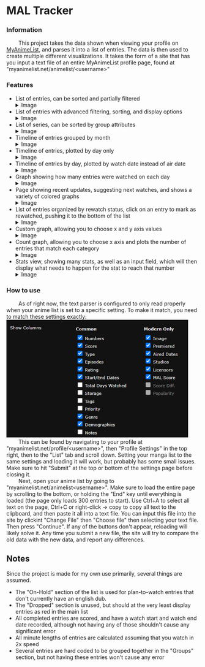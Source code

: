 # MAL Tracker

### Information

&nbsp;&nbsp;&nbsp;&nbsp;&nbsp;&nbsp;&nbsp;&nbsp;This project takes the data shown when viewing your profile on [MyAnimeList](https://MyAnimeList.net/), and parses it into a list of entries. The data is then used to create multiple different visualizations. It takes the form of a site that has you input a text file of an entire MyAnimeList profile page, found at "myanimelist.net/animelist/\<username>"

### Features

- List of entries, can be sorted and partially filtered <details><summary>Image</summary>![List of sorted entries, found on the starting page of the site](images\readme\mainpage.png "Main Page")</details>
- List of entries with advanced filtering, sorting, and display options <details><summary>Image</summary>![](images\readme\filter.png "Advanced Filtering")</details>
- List of series, can be sorted by group attributes <details><summary>Image</summary>![List of grouped series](images\readme\grouping.png "Grouping")</details>
- Timeline of entries grouped by month <details><summary>Image</summary>![Timeline of entries](images\readme\timeline.png "Timeline")</details>
- Timeline of entries, plotted by day only <details><summary>Image</summary>![Timeline of entries by day](images\readme\timelineD.png "Day Timeline")</details>
- Timeline of entries by day, plotted by watch date instead of air date <details><summary>Image</summary>![Timeline of entries by watch day](images\readme\timelineW.png "Watch Day Timeline")</details>
- Graph showing how many entries were watched on each day <details><summary>Image</summary>![Calendar graph of entry watch days](images\readme\watchgraph.png "Watch Graph")</details>
- Page showing recent updates, suggesting next watches, and shows a variety of colored graphs <details><summary>Image</summary>![Relevant information related to current data](images\readme\recent.png "Recent")</details>
- List of entries organized by rewatch status, click on an entry to mark as rewatched, pushing it to the bottom of the list <details><summary>Image</summary>![Rewatched entries](images\readme\rewatched.png "Rewatched")</details>
- Custom graph, allowing you to choose x and y axis values <details><summary>Image</summary>![Custom Graph](images\readme\customgraph.png "Custom Graph")</details>
- Count graph, allowing you to choose x axis and plots the number of entries that match each category <details><summary>Image</summary>![Count Graph](images\readme\countgraph.png "Count Graph")</details>
- Stats view, showing many stats, as well as an input field, which will then display what needs to happen for the stat to reach that number <details><summary>Image</summary>![Stats](images\readme\stats.png "Stats")</details>

### How to use

&nbsp;&nbsp;&nbsp;&nbsp;&nbsp;&nbsp;&nbsp;&nbsp;As of right now, the text parser is configured to only read properly when your anime list is set to a specific setting. To make it match, you need to match these settings exactly: ![List Settings](images\readme\listcolumns.png "List Columns")<br>&nbsp;&nbsp;&nbsp;&nbsp;&nbsp;&nbsp;&nbsp;&nbsp;This can be found by navigating to your profile at "myanimelist.net/profile/\<username>", then "Profile Settings" in the top right, then to the "List" tab and scroll down. Setting your manga list to the same settings and loading it will work, but probably has some small issues. Make sure to hit "Submit" at the top or bottom of the settings page before closing it.
<br>
&nbsp;&nbsp;&nbsp;&nbsp;&nbsp;&nbsp;&nbsp;&nbsp;Next, open your anime list by going to "myanimelist.net/animelist\<username>". Make sure to load the entire page by scrolling to the bottom, or holding the "End" key until everything is loaded (the page only loads 300 entries to start). Use Ctrl+A to select all text on the page, Ctrl+C or right-click -> copy to copy all text to the clipboard, and then paste it all into a text file. You can input this file into the site by clickint "Change File" then "Choose file" then selecting your text file. Then press "Continue". If any of the buttons don't appear, reloading will likely solve it. Any time you submit a new file, the site will try to compare the old data with the new data, and report any differences.
## Notes
Since the project is made for my own use primarily, several things are assumed.
- The "On-Hold" section of the list is used for plan-to-watch entries that don't currently have an english dub.
- The "Dropped" section is unused, but should at the very least display entries as red in the main list
- All completed entries are scored, and have a watch start and watch end date recorded, although not having any of those shouldn't cause any significant error
- All minute lengths of entries are calculated assuming that you watch in 2x speed
- Several entries are hard coded to be grouped together in the "Groups" section, but not having these entries won't cause any error